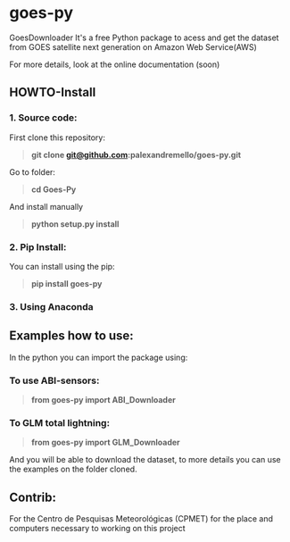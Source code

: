 # goes-py 
GoesDownloader
 It's a free Python package to acess and get the dataset from GOES satellite next generation on Amazon Web Service(AWS)
 
 For more details, look at the online documentation (soon)

## HOWTO-Install 
 
 ### 1. Source code:
 
 First clone this repository:

 >**git clone git@github.com:palexandremello/goes-py.git**

 Go to folder:
>**cd Goes-Py** 

 And install manually

>**python setup.py install**

 ### 2. Pip Install: 
 
  You can install using the pip:
 
> **pip install goes-py**

### 3. Using Anaconda

 ## Examples how to use:
 
 In the python you can import the package using:
 
 ### To use ABI-sensors:
 
> **from goes-py import ABI_Downloader**

 ### To GLM total lightning:
 
> **from goes-py import GLM_Downloader**

 And you will be able to download the dataset, to more details you can use the examples on the folder cloned.


 ## Contrib: 
 For the Centro de Pesquisas Meteorológicas (CPMET) for the place and computers necessary to working on this project

